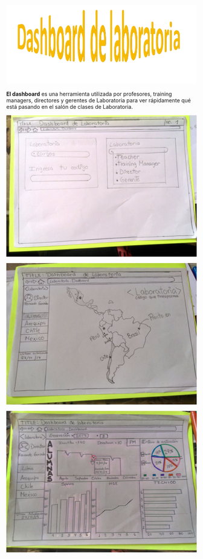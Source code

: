 ![logo](images/logo.png)

**El dashboard** es una herramienta utilizada por profesores, training managers, directores y gerentes de Laboratoria para ver rápidamente qué está pasando en el salón de clases de Laboratoria.

![parte1](images/parte2.jpg)


![parte2](images/parte1.jpg)


![parte3](images/parte3.jpg)
